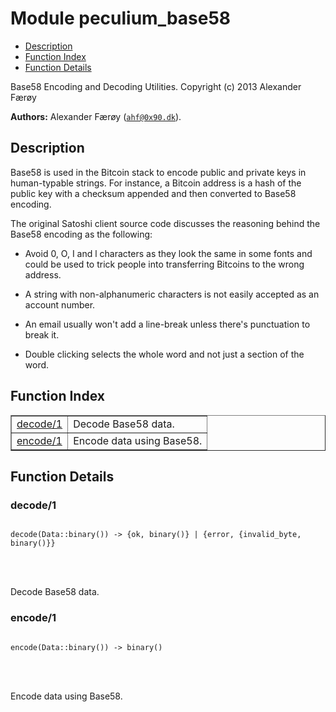

# Module peculium_base58 #
* [Description](#description)
* [Function Index](#index)
* [Function Details](#functions)


Base58 Encoding and Decoding Utilities.
Copyright (c)  2013 Alexander Færøy

__Authors:__ Alexander Færøy ([`ahf@0x90.dk`](mailto:ahf@0x90.dk)).
<a name="description"></a>

## Description ##


Base58 is used in the Bitcoin stack to encode public and private keys in
human-typable strings. For instance, a Bitcoin address is a hash of the
public key with a checksum appended and then converted to Base58 encoding.



The original Satoshi client source code discusses the reasoning behind the
Base58 encoding as the following:



- Avoid 0, O, I and l characters as they look the same in some fonts and
could be used to trick people into transferring Bitcoins to the wrong
address.



- A string with non-alphanumeric characters is not easily accepted as an
account number.



- An email usually won't add a line-break unless there's punctuation to
break it.


- Double clicking selects the whole word and not just a section of the
word.<a name="index"></a>

## Function Index ##


<table width="100%" border="1" cellspacing="0" cellpadding="2" summary="function index"><tr><td valign="top"><a href="#decode-1">decode/1</a></td><td>Decode Base58 data.</td></tr><tr><td valign="top"><a href="#encode-1">encode/1</a></td><td>Encode data using Base58.</td></tr></table>


<a name="functions"></a>

## Function Details ##

<a name="decode-1"></a>

### decode/1 ###


<pre><code>
decode(Data::binary()) -&gt; {ok, binary()} | {error, {invalid_byte, binary()}}
</code></pre>

<br></br>


Decode Base58 data.
<a name="encode-1"></a>

### encode/1 ###


<pre><code>
encode(Data::binary()) -&gt; binary()
</code></pre>

<br></br>


Encode data using Base58.
